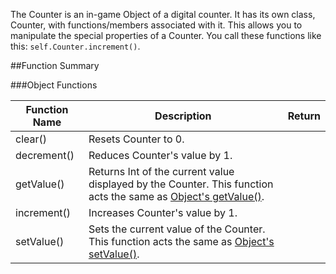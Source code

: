 The Counter is an in-game Object of a digital counter. It has its own class, Counter, with functions/members associated with it. This allows you to manipulate the special properties of a Counter. You call these functions like this: `self.Counter.increment()`.

##Function Summary

###Object Functions

Function Name | Description | Return
-- | -- | --:
<a class="anchor" id="clear"></a>clear() | Resets Counter to 0. | [<span class="ret boo"></span>](../types/)
<a class="anchor" id="decrement"></a>decrement() | Reduces Counter's value by 1. | [<span class="ret boo"></span>](../types/)
<a class="anchor" id="getvalue"></a>getValue() | Returns Int of the current value displayed by the Counter. This function acts the same as [Object's getValue()](../object/#getvalue). | [<span class="ret boo"></span>](../types/)
<a class="anchor" id="increment"></a>increment() | Increases Counter's value by 1. | [<span class="ret boo"></span>](../types/)
<a class="anchor" id="setvalue"></a>setValue() | Sets the current value of the Counter. This function acts the same as [Object's setValue()](../object/#setvalue). | [<span class="ret boo"></span>](../types/)
